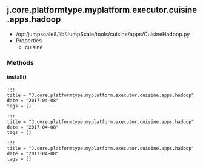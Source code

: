 <!-- toc -->
## j.core.platformtype.myplatform.executor.cuisine.apps.hadoop

- /opt/jumpscale8/lib/JumpScale/tools/cuisine/apps/CuisineHadoop.py
- Properties
    - cuisine

### Methods

#### install() 


```
!!!
title = "J.core.platformtype.myplatform.executor.cuisine.apps.hadoop"
date = "2017-04-08"
tags = []
```

```
!!!
title = "J.core.platformtype.myplatform.executor.cuisine.apps.hadoop"
date = "2017-04-08"
tags = []
```

```
!!!
title = "J.core.platformtype.myplatform.executor.cuisine.apps.hadoop"
date = "2017-04-08"
tags = []
```
